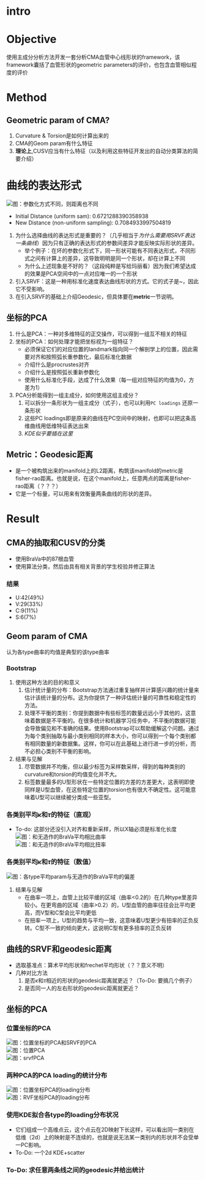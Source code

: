 # intro

# Objective
使用主成分分析方法开发一套分析CMA血管中心线形状的framework，该framework囊括了血管形状的geometric parameters的评价，也包含血管相似程度的评价

# Method
## Geometric param of CMA?
1. Curvature & Torsion是如何计算出来的
2. CMA的Geom param有什么特征
3. **理论上**,CUSV应当有什么特征（以及利用这些特征开发出的自动分类算法的简要介绍）

# 曲线的表达形式
![图：参数化方式不同，则距离也不同](./bkup/23-08-26-15-12-21/reparamterization_and_distance.png)  
- Initial Distance (uniform sam): 0.6721288390358938
- New Distance (non-uniform sampling): 0.7084933997504819


1. 为什么选择曲线的表达形式是重要的？（几乎相当于*为什么需要用SRVF表达一条曲线*）因为只有正确的表达形式的参数间差异才能反映实际形状的差异。
    - 举个例子：在坏的参数化形式下，同一形状可能有不同表达形式，不同形式之间有计算上的差异，这导致明明是同一个形状，却在计算上不同 
    - 为什么上述现象是不好的？（这段纯粹是写给玛丽看）因为我们希望达成的效果是PCA空间中的一点对应唯一的一个形状
2. 引入SRVF：这是一种用标准化速度表达曲线形状的方式。它的式子是~，因此它不受影响。
3. 在引入SRVF的基础上介绍Geodesic，但具体要在**metric**一节说明。

## 坐标的PCA
1. 什么是PCA：一种对多维特征的正交操作，可以得到一组互不相关的特征
2. 坐标的PCA：如何处理才能把坐标视为一组特征？
    - 必须保证它们的对应位置的landmark指向同一个解剖学上的位置，因此需要对齐和按照弧长重参数化，最后标准化数据
    - 介绍什么是procrustes对齐
    - 介绍什么是按照弧长重新参数化
    - 使用什么标准化手段，达成了什么效果（每一组对应特征的均值为0，方差为1）
3. PCA分析能得到一组主成分，如何使用这组主成分？
    1. 可以拆分一条形状为一组主成分（式子），也可以利用`PC loadings` 还原一条形状
    2. 这些PC loadings即是原来的曲线在PC空间中的映射，也即可以把这条高维曲线用低维特征表达出来
    3. *KDE似乎要插在这里*

## Metric：Geodesic距离
- 是一个被构筑出来的manifold上的L2距离，构筑该manifold的metric是fisher-rao距离。也就是说，在这个manifold上，任意两点的距离是fisher-rao距离（？？？）
- 它是一个标量，可以用来有效衡量两条曲线的形状的差异。


# Result
## CMA的抽取和CUSV的分类
- 使用BraVa中的87根血管
- 使用算法分类，然后由具有相关背景的学生校验并修正算法
### 结果
- U:42(49%)
- V:29(33%)
- C:9(11%)
- S:6(7%)
## Geom param of CMA
认为各type曲率的均值是典型的该type曲率
### Bootstrap
1. 使用这种方法的目的和意义
    1. 估计统计量的分布：Bootstrap方法通过重复抽样并计算感兴趣的统计量来估计该统计量的分布。这为你提供了一种评估统计量的可靠性和稳定性的方法。
    2. 处理不平衡的类别：你提到数据中有些标签的数量远远小于其他的，这意味着数据是不平衡的。在很多统计和机器学习任务中，不平衡的数据可能会导致偏见和不准确的结果。使用Bootstrap可以帮助缓解这个问题。通过为每个类别抽取与最小类别相同的样本大小，你可以得到一个每个类别都有相同数量的新数据集。这样，你可以在此基础上进行进一步的分析，而不必担心类别不平衡的影响。
2. 结果与见解
    1. 尽管数据并不均衡，但以最少标签为采样数采样，得到的每种类别的curvature和torsion的均值变化并不大。
    2. 标签数量最多的U型形状在一些特定位置的方差的方差更大，这表明即使同样是U型血管，在这些特定位置的torsion也有很大不确定性。这可能意味着U型可以继续被分类成一些亚型。
### 各类别平均$\kappa$和$\tau$的特征（直观）
- To-do: 这部分还没引入对齐和重新采样，所以X轴必须是标准化长度  
![图：和无造作的BraVa平均相比曲率](./bkup_dir/23-08-26-15-12-21/geometry/Curvatures_GroupVsTotal.png)  
![图：和无造作的BraVa平均相比扭率](./bkup_dir/23-08-26-15-12-21/geometry/Torsions_GroupVsTotal.png)  
### 各类别平均$\kappa$和$\tau$的特征（数值）
![图：各type平均param与无造作的BraVa平均的偏差](./bkup_dir/23-08-26-15-12-21/geometry/group_param_compare.png)  
1. 结果与见解
   - 在曲率一项上，血管上比较平缓的区域（曲率<0.2的）在几种type里差异较小。在更弯曲的区域（曲率>0.2）的，U型血管的曲率往往会比平均更高，而V型和C型会比平均更低
   - 在扭率一项上，U型的趋势与平均一致，这意味着U型更少有扭率的正负反转。C型不一致的倾向更大，这说明C型有更多扭率的正负反转


## 曲线的SRVF和geodesic距离
- 选取基准点：算术平均形状和frechet平均形状（？？意义不明）
- 几种对比方法
    1. 是否$\kappa$和$\tau$相近的形状的geodesic距离就更近？（To-Do: 要搞几个例子）
    2. 是否同一人的左右形状的geodesic距离就更近？

## 坐标的PCA
### 位置坐标的PCA
![图：位置坐标的PCA和SRVF的PCA](./bkup_dir/23-08-11-18-04-51/pca_analysis/PCA_total.png)  
![图：位置PCA](./bkup_dir/23-08-11-18-04-51/pca_analysis/pca_plot_variance.png)  
![图：srvfPCA](./bkup_dir/23-08-11-18-04-51/pca_analysis/srvf_pca_plot_variance.png)  
### 两种PCA的PCA loading的统计分布
![图：位置坐标PCA的loading分布](./bkup_dir/23-08-11-16-05-32/pca_analysis/PCA_total_Violinplot.png)  
![图：RVF坐标PCA的loading分布](./bkup_dir/23-08-11-16-05-32/pca_analysis/srvfPCA_total_Violinplot.png)  
### 使用KDE拟合各type的loading分布状况
- 它们组成一个高维点云，这个点云在2D映射下长这样，可以看出同一类别在低维（2d）上的映射是不连续的，也就是说无法某一类别内的形状并不会受单一PC影响。
- To-Do: 一个2d KDE+scatter

### To-Do: 求任意两条线之间的geodesic并给出统计